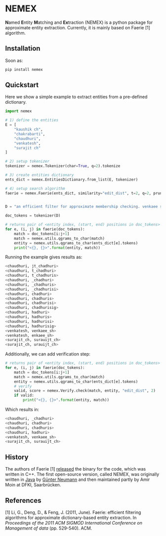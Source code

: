 # NEMEX 
**N**amed **E**ntity **M**atching and **Ex**traction (NEMEX) is a python package for approximate entity extraction. Currently, it is mainly based on Faerie [1] algorithm.

## Installation
Soon as:
```bash
pip install nemex
```

## Quickstart
Here we show a simple example to extract entities from a pre-defined dictionary.
```python
import nemex

# 1) define the entities
E = [
    "kaushik ch",
    "chakrabarti",
    "chaudhuri",
    "venkatesh",
    "surajit ch"
]

# 2) setup tokenizer
tokenizer = nemex.Tokenizer(char=True, q=2).tokenize

# 3) create entities dictionary
ents_dict = nemex.EntitiesDictionary.from_list(E, tokenizer)

# 4) setup search algorithm
faerie = nemex.Faerie(ents_dict, similarity="edit_dist", t=2, q=2, pruner="batch_count")

    
D = "an efficient filter for approximate membership checking. venkaee shga kamunshik kabarati, dong xin, surauijt chadhurisigmod."

doc_tokens = tokenizer(D)

# returns pair of <entity index, (start, end) positions in doc_tokens> 
for e, (i, j) in faerie(doc_tokens):
    match = doc_tokens[i:j+1]
    match = nemex.utils.qgrams_to_char(match)
    entity = nemex.utils.qgrams_to_char(ents_dict[e].tokens)
    print("<{}, {}>".format(entity, match))

```
Running the example gives results as:

```bash
<chaudhuri, jt_chadhuri>
<chaudhuri, t_chadhuri>
<chaudhuri, t_chadhuris>
<chaudhuri, _chadhuri>
<chaudhuri, _chadhuris>
<chaudhuri, _chadhurisi>
<chaudhuri, chadhuri>
<chaudhuri, chadhuris>
<chaudhuri, chadhurisi>
<chaudhuri, chadhurisig>
<chaudhuri, hadhuri>
<chaudhuri, hadhuris>
<chaudhuri, hadhurisi>
<chaudhuri, hadhurisig>
<venkatesh, venkaee_sh>
<venkatesh, enkaee_sh>
<surajit_ch, surauijt_ch>
<surajit_ch, urauijt_ch>
```
Additionally, we can add verification step:
```python
# returns pair of <entity index, (start, end) positions in doc_tokens> 
for e, (i, j) in faerie(doc_tokens):
    match = doc_tokens[i:j+1]
    match = nemex.utils.qgrams_to_char(match)
    entity = nemex.utils.qgrams_to_char(ents_dict[e].tokens)
    # verify
    valid, score = nemex.Verify.check(match, entity, "edit_dist", 2)
    if valid:
        print("<{}, {}>".format(entity, match))
```
Which results in:
```bash
<chaudhuri, _chadhuri>
<chaudhuri, chadhuri>
<chaudhuri, chadhuris>
<chaudhuri, hadhuri>
<venkatesh, venkaee_sh>
<surajit_ch, surauijt_ch>
```

## History
The authors of Faerie [1] [released](https://dongdeng.github.io/code/faerie.tar.gz) the binary for the code, which was written in C++. The first open-source version, called NEMEX, was originally written in [Java](https://github.com/gueneumann/nemexa) by [Günter Neumann](https://www.dfki.de/~neumann/) and then maintained partly by Amir Moin at DFKI, Saarbrücken.

## References
[1] Li, G., Deng, D., & Feng, J. (2011, June). Faerie: efficient filtering algorithms for approximate dictionary-based entity extraction. In _Proceedings of the 2011 ACM SIGMOD International Conference on Management of data_ (pp. 529-540). ACM.
